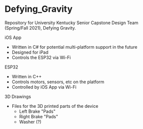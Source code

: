 # Defying_Gravity
Repository for University Kentucky Senior Capstone Design Team (Spring/Fall 2021), Defying Gravity.

iOS App
  - Written in C# for potential multi-platform support in the future
  - Designed for iPad
  - Controls the ESP32 via Wi-Fi
  
ESP32
  - Written in C++
  - Controls motors, sensors, etc on the platform
  - Controlled by iOS App via Wi-Fi

3D Drawings
  - Files for the 3D printed parts of the device
     - Left Brake "Pads"
     - Right Brake "Pads"
     - Washer (?)
